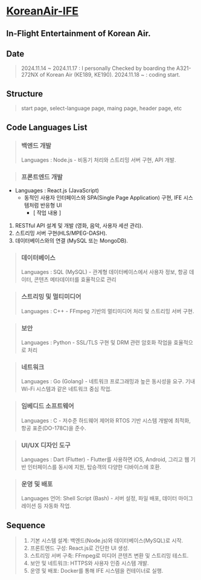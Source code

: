 # [KoreanAir-IFE](https://www.koreanair.com/plan-your-travel/in-flight-experience/entertainment)

## In-Flight Entertainment of Korean Air.

## Date
> 2024.11.14 ~ 2024.11.17 : I personally Checked by boarding the A321-272NX of Korean Air (KE189, KE190).
> 2024.11.18 ~ : coding start.


## Structure
> start page, select-language page, maing page, header page, etc


## Code Languages List
> ### 백엔드 개발
> Languages : Node.js - 비동기 처리와 스트리밍 서버 구현, API 개발.

> ### 프론트엔드 개발
* Languages : React.js (JavaScript)
  * 동적인 사용자 인터페이스와 SPA(Single Page Application) 구현, IFE 시스템처럼 반응형 UI
    * [ 작업 내용 ]
1. RESTful API 설계 및 개발 (영화, 음악, 사용자 세션 관리).
2. 스트리밍 서버 구현(HLS/MPEG-DASH).
3. 데이터베이스와의 연결 (MySQL 또는 MongoDB).

> ### 데이터베이스
> Languages : SQL (MySQL) - 관계형 데이터베이스에서 사용자 정보, 항공 데이터, 콘텐츠 메타데이터를 효율적으로 관리

> ### 스트리밍 및 멀티미디어
> Languages : C++ - FFmpeg 기반의 멀티미디어 처리 및 스트리밍 서버 구현.

> ### 보안
> Languages : Python - SSL/TLS 구현 및 DRM 관련 암호화 작업을 효율적으로 처리

> ### 네트워크
> Languages : Go (Golang) - 네트워크 프로그래밍과 높은 동시성을 요구. 기내 Wi-Fi 시스템과 같은 네트워크 중심 작업.

> ### 임베디드 소프트웨어
> Languages : C - 저수준 하드웨어 제어와 RTOS 기반 시스템 개발에 최적화, 항공 표준(DO-178C)을 준수.

> ### UI/UX 디자인 도구
> Languages : Dart (Flutter) - Flutter를 사용하면 iOS, Android, 그리고 웹 기반 인터페이스를 동시에 지원, 탑승객의 다양한 디바이스에 호환.

> ### 운영 및 배포
> Languages 언어: Shell Script (Bash) - 서버 설정, 파일 배포, 데이터 마이그레이션 등 자동화 작업.

## Sequence
> 1. 기본 시스템 설계: 백엔드(Node.js)와 데이터베이스(MySQL)로 시작.
> 2. 프론트엔드 구성: React.js로 간단한 UI 생성.
> 3. 스트리밍 서버 구축: FFmpeg로 미디어 콘텐츠 변환 및 스트리밍 테스트.
> 4. 보안 및 네트워크: HTTPS와 사용자 인증 시스템 개발.
> 5. 운영 및 배포: Docker를 통해 IFE 시스템을 컨테이너로 실행.
